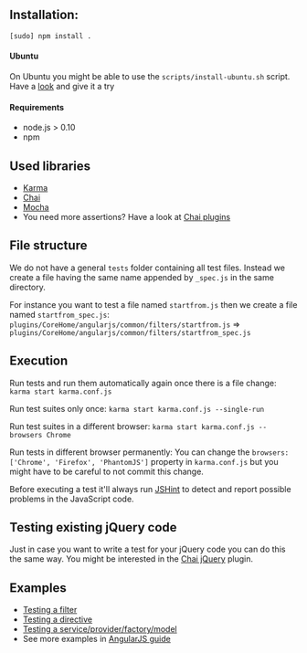 ## Installation:

`[sudo] npm install .`

#### Ubuntu
On Ubuntu you might be able to use the `scripts/install-ubuntu.sh` script. Have a [look](https://github.com/piwik/piwik/blob/master/tests/angularjs/install-ubuntu.sh) and give it a try

#### Requirements
* node.js > 0.10
* npm

## Used libraries
* [Karma](http://karma-runner.github.io/0.12/index.html)
* [Chai](http://chaijs.com/guide/styles/)
* [Mocha](http://visionmedia.github.io/mocha/)
* You need more assertions? Have a look at [Chai plugins](http://chaijs.com/plugins)

## File structure

We do not have a general `tests` folder containing all test files. Instead we create a file having the same name appended by `_spec.js` in the same directory.

For instance you want to test a file named `startfrom.js` then we create a file named `startfrom_spec.js`:
`plugins/CoreHome/angularjs/common/filters/startfrom.js` =>
`plugins/CoreHome/angularjs/common/filters/startfrom_spec.js`

## Execution

Run tests and run them automatically again once there is a file change:
`karma start karma.conf.js`

Run test suites only once:
`karma start karma.conf.js --single-run`

Run test suites in a different browser:
`karma start karma.conf.js --browsers Chrome`

Run tests in different browser permanently:
You can change the `browsers: ['Chrome', 'Firefox', 'PhantomJS']` property in `karma.conf.js` but you might have to be careful to not commit this change.

Before executing a test it'll always run [JSHint](http://www.jshint.com/) to detect and report possible problems in the JavaScript code.

## Testing existing jQuery code

Just in case you want to write a test for your jQuery code you can do this the same way. You might be interested in the [Chai jQuery](http://chaijs.com/plugins/chai-jquery) plugin.

## Examples
* [Testing a filter](../../plugins/CoreHome/angularjs/common/filters/startfrom_spec.js)
* [Testing a directive](../../plugins/CoreHome/angularjs/common/directives/autocomplete-matched_spec.js)
* [Testing a service/provider/factory/model](../../plugins/CoreHome/angularjs/common/services/piwik_spec.js)
* See more examples in [AngularJS guide](http://docs.angularjs.org/guide/unit-testing)
